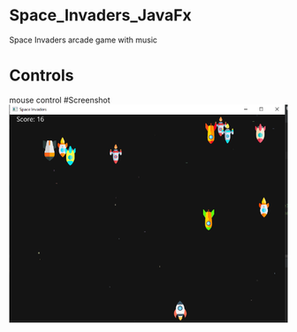 # Space_Invaders_JavaFx
Space Invaders arcade game with music
# Controls
mouse control
#Screenshot
![Screenshot](screenshot.png)
